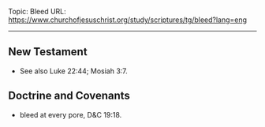 Topic: Bleed
URL: https://www.churchofjesuschrist.org/study/scriptures/tg/bleed?lang=eng

---

## New Testament

- See also Luke 22:44; Mosiah 3:7.

## Doctrine and Covenants

- bleed at every pore, D&C 19:18.

